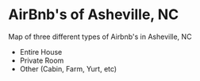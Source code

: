 # AirBnb's of Asheville, NC

Map of three different types of Airbnb's in Asheville, NC

* Entire House
* Private Room
* Other (Cabin, Farm, Yurt, etc)
